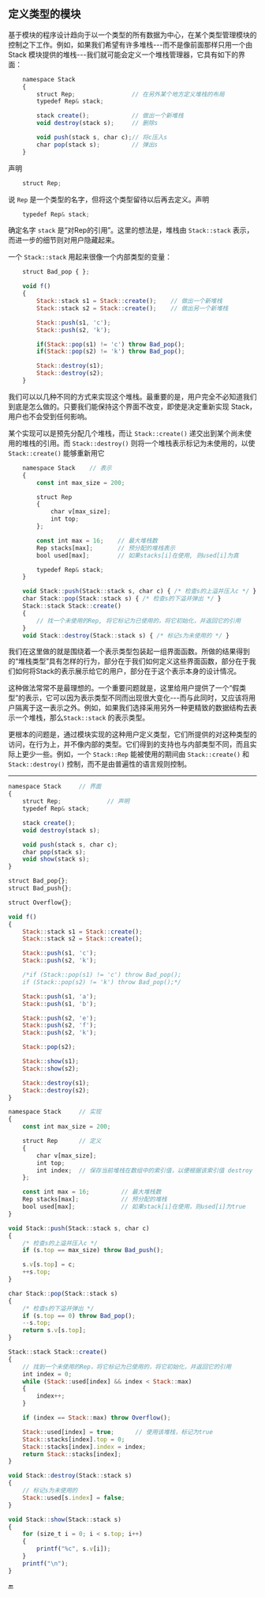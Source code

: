 ## 定义类型的模块

基于模块的程序设计趋向于以一个类型的所有数据为中心，在某个类型管理模块的控制之下工作。例如，如果我们希望有许多堆栈---而不是像前面那样只用一个由 Stack 模块提供的堆栈---我们就可能会定义一个堆栈管理器，它具有如下的界面：

```javascript
    namespace Stack
    {
        struct Rep;                // 在另外某个地方定义堆栈的布局
        typedef Rep& stack;

        stack create();            // 做出一个新堆栈
        void destroy(stack s);     // 删除s

        void push(stack s, char c);// 将c压入s
        char pop(stack s);         // 弹出s
    }
```

声明

```javascript
    struct Rep;
```

说 `Rep` 是一个类型的名字，但将这个类型留待以后再去定义。声明

```javascript
    typedef Rep& stack;
```

确定名字 `stack` 是“对Rep的引用”。这里的想法是，堆栈由 `Stack::stack` 表示，而进一步的细节则对用户隐藏起来。

一个 `Stack::stack` 用起来很像一个内部类型的变量：

```javascript
    struct Bad_pop { };

    void f()
    {
        Stack::stack s1 = Stack::create();    // 做出一个新堆栈
        Stack::stack s2 = Stack::create();    // 做出另一个新堆栈

        Stack::push(s1, 'c');
        Stack::push(s2, 'k');

        if(Stack::pop(s1) != 'c') throw Bad_pop();
        if(Stack::pop(s2) != 'k') throw Bad_pop();

        Stack::destroy(s1);
        Stack::destroy(s2);
    }
```

我们可以以几种不同的方式来实现这个堆栈。最重要的是，用户完全不必知道我们到底是怎么做的。只要我们能保持这个界面不改变，即使是决定重新实现 Stack，用户也不会受到任何影响。

某个实现可以是预先分配几个堆栈，而让 `Stack::create()` 递交出到某个尚未使用的堆栈的引用。而 `Stack::destroy()` 则将一个堆栈表示标记为未使用的，以使 `Stack::create()` 能够重新用它

```javascript
    namespace Stack    // 表示
    {
        const int max_size = 200;

        struct Rep
        {
            char v[max_size];
            int top;
        };

        const int max = 16;    // 最大堆栈数
        Rep stacks[max];       // 预分配的堆栈表示
        bool used[max];        // 如果stacks[i]在使用, 则used[i]为真

        typedef Rep& stack;
    }

    void Stack::push(Stack::stack s, char c) { /* 检查s的上溢并压入c */ }
    char Stack::pop(Stack::stack s) { /* 检查s的下溢并弹出 */ }
    Stack::stack Stack::create()
    {
        // 找一个未使用的Rep, 将它标记为已使用的，将它初始化，并返回它的引用
    }
    void Stack::destroy(Stack::stack s) { /* 标记s为未使用的 */ }
```

我们在这里做的就是围绕着一个表示类型包装起一组界面函数。所做的结果得到的“堆栈类型”具有怎样的行为，部分在于我们如何定义这些界面函数，部分在于我们如何将Stack的表示展示给它的用户，部分在于这个表示本身的设计情况。

这种做法常常不是最理想的。一个重要问题就是，这里给用户提供了一个“假类型”的表示，它可以因为表示类型不同而出现很大变化---而与此同时，又应该将用户隔离于这一表示之外。例如，如果我们选择采用另外一种更精致的数据结构去表示一个堆栈，那么`Stack::stack` 的表示类型。

更根本的问题是，通过模块实现的这种用户定义类型，它们所提供的对这种类型的访问，在行为上，并不像内部的类型。它们得到的支持也与内部类型不同，而且实际上更少一些。例如，一个 `Stack::Rep` 能被使用的期间由 `Stack::create()` 和 `Stack::destroy()` 控制，而不是由普遍性的语言规则控制。


---

```javascript
namespace Stack		// 界面
{
	struct Rep;				// 声明
	typedef Rep& stack;

	stack create();
	void destroy(stack s);

	void push(stack s, char c);
	char pop(stack s);
	void show(stack s);
}

struct Bad_pop{};
struct Bad_push{};

struct Overflow{};

void f()
{
	Stack::stack s1 = Stack::create();
	Stack::stack s2 = Stack::create();

	Stack::push(s1, 'c');
	Stack::push(s2, 'k');

	/*if (Stack::pop(s1) != 'c') throw Bad_pop();
	if (Stack::pop(s2) != 'k') throw Bad_pop();*/

	Stack::push(s1, 'a');
	Stack::push(s1, 'b');

	Stack::push(s2, 'e');
	Stack::push(s2, 'f');
	Stack::push(s2, 'k');

	Stack::pop(s2);

	Stack::show(s1);
	Stack::show(s2);

	Stack::destroy(s1);
	Stack::destroy(s2);
}

namespace Stack		// 实现
{
	const int max_size = 200;

	struct Rep		// 定义
	{
		char v[max_size];
		int top;
		int index;	// 保存当前堆栈在数组中的索引值，以便根据该索引值 destroy
	};

	const int max = 16;			// 最大堆栈数
	Rep stacks[max];			// 预分配的堆栈
	bool used[max];				// 如果stack[i]在使用，则used[i]为true
}

void Stack::push(Stack::stack s, char c) 
{
	/* 检查s的上溢并压入c */
	if (s.top == max_size) throw Bad_push();

	s.v[s.top] = c;
	++s.top;
}

char Stack::pop(Stack::stack s)
{
	/* 检查s的下溢并弹出 */
	if (s.top == 0) throw Bad_pop();
	--s.top;
	return s.v[s.top];
}

Stack::stack Stack::create()
{
	// 找到一个未使用的Rep，将它标记为已使用的，将它初始化，并返回它的引用
	int index = 0;
	while (Stack::used[index] && index < Stack::max)
	{
		index++;
	}

	if (index == Stack::max) throw Overflow();

	Stack::used[index] = true;		// 使用该堆栈，标记为true
	Stack::stacks[index].top = 0;
	Stack::stacks[index].index = index;
	return Stack::stacks[index];
}

void Stack::destroy(Stack::stack s)
{
	// 标记s为未使用的
	Stack::used[s.index] = false;
}

void Stack::show(Stack::stack s)
{
	for (size_t i = 0; i < s.top; i++)
	{
		printf("%c", s.v[i]);
	}
	printf("\n");
}
```

🔚

